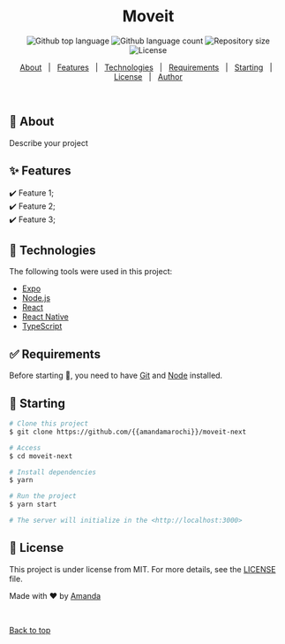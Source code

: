 

<h1 align="center">Moveit</h1>

<p align="center">
  <img alt="Github top language" src="https://img.shields.io/github/languages/top/{{amandamarochi}}/moveit-next?color=56BEB8">

  <img alt="Github language count" src="https://img.shields.io/github/languages/count/{{amandamarochi}}/moveit-next?color=56BEB8">

  <img alt="Repository size" src="https://img.shields.io/github/repo-size/{{amandamarochi}}/moveit-next?color=56BEB8">

  <img alt="License" src="https://img.shields.io/github/license/{{amandamarochi}}/moveit-next?color=56BEB8">

  <!-- <img alt="Github issues" src="https://img.shields.io/github/issues/{{YOUR_GITHUB_USERNAME}}/moveit-next?color=56BEB8" /> -->

  <!-- <img alt="Github forks" src="https://img.shields.io/github/forks/{{YOUR_GITHUB_USERNAME}}/moveit-next?color=56BEB8" /> -->

  <!-- <img alt="Github stars" src="https://img.shields.io/github/stars/{{YOUR_GITHUB_USERNAME}}/moveit-next?color=56BEB8" /> -->
</p>

<!-- Status -->

<!-- <h4 align="center"> 
	🚧  Moveit Next 🚀 Under construction...  🚧
</h4> 

<hr> -->

<p align="center">
  <a href="#dart-about">About</a> &#xa0; | &#xa0; 
  <a href="#sparkles-features">Features</a> &#xa0; | &#xa0;
  <a href="#rocket-technologies">Technologies</a> &#xa0; | &#xa0;
  <a href="#white_check_mark-requirements">Requirements</a> &#xa0; | &#xa0;
  <a href="#checkered_flag-starting">Starting</a> &#xa0; | &#xa0;
  <a href="#memo-license">License</a> &#xa0; | &#xa0;
  <a href="https://github.com/{{YOUR_GITHUB_USERNAME}}" target="_blank">Author</a>
</p>

<br>

## :dart: About ##

Describe your project

## :sparkles: Features ##

:heavy_check_mark: Feature 1;\
:heavy_check_mark: Feature 2;\
:heavy_check_mark: Feature 3;

## :rocket: Technologies ##

The following tools were used in this project:

- [Expo](https://expo.io/)
- [Node.js](https://nodejs.org/en/)
- [React](https://pt-br.reactjs.org/)
- [React Native](https://reactnative.dev/)
- [TypeScript](https://www.typescriptlang.org/)

## :white_check_mark: Requirements ##

Before starting :checkered_flag:, you need to have [Git](https://git-scm.com) and [Node](https://nodejs.org/en/) installed.

## :checkered_flag: Starting ##

```bash
# Clone this project
$ git clone https://github.com/{{amandamarochi}}/moveit-next

# Access
$ cd moveit-next

# Install dependencies
$ yarn

# Run the project
$ yarn start

# The server will initialize in the <http://localhost:3000>
```

## :memo: License ##

This project is under license from MIT. For more details, see the [LICENSE](LICENSE.md) file.


Made with :heart: by <a href="https://github.com/{{amandamarochi}}" target="_blank">Amanda</a>

&#xa0;

<a href="#top">Back to top</a>
